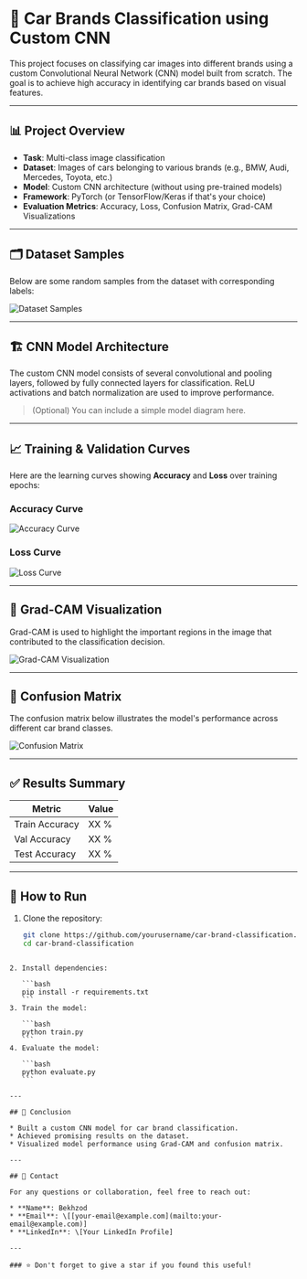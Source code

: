 # 🚗 Car Brands Classification using Custom CNN

This project focuses on classifying car images into different brands using a custom Convolutional Neural Network (CNN) model built from scratch. The goal is to achieve high accuracy in identifying car brands based on visual features.

---

## 📊 Project Overview

- **Task**: Multi-class image classification
- **Dataset**: Images of cars belonging to various brands (e.g., BMW, Audi, Mercedes, Toyota, etc.)
- **Model**: Custom CNN architecture (without using pre-trained models)
- **Framework**: PyTorch (or TensorFlow/Keras if that's your choice)
- **Evaluation Metrics**: Accuracy, Loss, Confusion Matrix, Grad-CAM Visualizations

---

## 🗂️ Dataset Samples

Below are some random samples from the dataset with corresponding labels:

![Dataset Samples](path/to/dataset_samples.png)

---

## 🏗️ CNN Model Architecture

The custom CNN model consists of several convolutional and pooling layers, followed by fully connected layers for classification. ReLU activations and batch normalization are used to improve performance.

> (Optional) You can include a simple model diagram here.

---

## 📈 Training & Validation Curves

Here are the learning curves showing **Accuracy** and **Loss** over training epochs:

### Accuracy Curve
![Accuracy Curve](path/to/accuracy_curve.png)

### Loss Curve
![Loss Curve](path/to/loss_curve.png)

---

## 🧠 Grad-CAM Visualization

Grad-CAM is used to highlight the important regions in the image that contributed to the classification decision.

![Grad-CAM Visualization](path/to/gradcam_visualization.png)

---

## 🧮 Confusion Matrix

The confusion matrix below illustrates the model's performance across different car brand classes.

![Confusion Matrix](path/to/confusion_matrix.png)

---

## ✅ Results Summary

| Metric        | Value |
|---------------|--------|
| Train Accuracy| XX %   |
| Val Accuracy  | XX %   |
| Test Accuracy | XX %   |

---

## 🚀 How to Run

1. Clone the repository:
   ```bash
   git clone https://github.com/yourusername/car-brand-classification.git
   cd car-brand-classification
````

2. Install dependencies:

   ```bash
   pip install -r requirements.txt
   ```
3. Train the model:

   ```bash
   python train.py
   ```
4. Evaluate the model:

   ```bash
   python evaluate.py
   ```

---

## 📌 Conclusion

* Built a custom CNN model for car brand classification.
* Achieved promising results on the dataset.
* Visualized model performance using Grad-CAM and confusion matrix.

---

## 📧 Contact

For any questions or collaboration, feel free to reach out:

* **Name**: Bekhzod
* **Email**: \[[your-email@example.com](mailto:your-email@example.com)]
* **LinkedIn**: \[Your LinkedIn Profile]

---

### ⭐ Don't forget to give a star if you found this useful!

